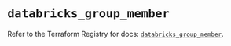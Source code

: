 # `databricks_group_member`

Refer to the Terraform Registry for docs: [`databricks_group_member`](https://registry.terraform.io/providers/databricks/databricks/1.47.0/docs/resources/group_member).
